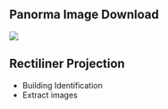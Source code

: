 ## Panorma Image Download
![](data/Panorama_image.jpg)
## Rectiliner Projection
- Building Identification
- Extract images


